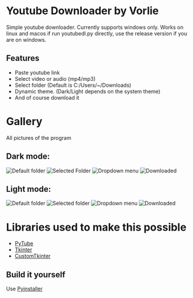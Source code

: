 # Youtube Downloader by Vorlie 
Simple youtube downloader. 
Currently supports windows only. Works on linux and macos if run youtubedl.py directly, use the release version if you are on windows.

## Features
- Paste youtube link
- Select video or audio (mp4/mp3)
- Select folder (Default is C:/Users/~/Downloads)
- Dynamic theme. (Dark/Light depends on the system theme)
- And of course download it

# Gallery
All pictures of the program
## Dark mode:
![Default folder](https://i.vorlie.pl/r/youtubedl_de0b04f.png)
![Selected Folder](https://i.vorlie.pl/r/youtubedl_c797594.png)
![Dropdown menu](https://i.vorlie.pl/r/youtubedl_d778b7c.png)
![Downloaded](https://i.vorlie.pl/r/Code_ea46b01.png)

## Light mode:
![Default folder](https://i.vorlie.pl/r/youtubedl_770d88c.png)
![Selected folder](https://i.vorlie.pl/r/youtubedl_5c802f7.png)
![Dropdown menu](https://i.vorlie.pl/r/youtubedl_5dcfb90.png)
![Downloaded](https://i.vorlie.pl/r/Code_9b290cd.png)

# Libraries used to make this possible
- [PyTube](https://pypi.org/project/pytube/)
- [Tkinter](https://docs.python.org/3/library/tkinter.html)
- [CustomTkinter](https://github.com/TomSchimansky/CustomTkinter)

## Build it yourself
Use [Pyinstaller](https://pypi.org/project/pyinstaller/)
